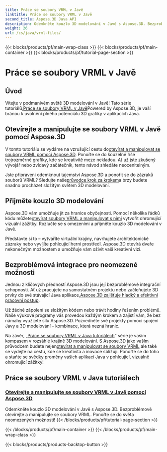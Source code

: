 ```yaml
---
title: Práce se soubory VRML v Javě
linktitle: Práce se soubory VRML v Javě
second_title: Aspose.3D Java API
description: Odemkněte kouzlo 3D modelování v Javě s Aspose.3D. Bezproblémově otevírejte a manipulujte se soubory VRML. Ponořte se do světa neomezených možností!
weight: 26
url: /cs/java/vrml-files/
---
```


{{< blocks/products/pf/main-wrap-class >}}
{{< blocks/products/pf/main-container >}}
{{< blocks/products/pf/tutorial-page-section >}}

# Práce se soubory VRML v Javě

## Úvod

 Vítejte v podmanivém světě 3D modelování v Javě! Tato série tutoriálů,[Práce se soubory VRML v Javě](./open-vrml-files-java/)Powered by Aspose.3D, je vaší bránou k uvolnění plného potenciálu 3D grafiky v aplikacích Java.

## Otevírejte a manipulujte se soubory VRML v Javě pomocí Aspose.3D
 V tomto tutoriálu se vydáme na vzrušující cestu do[otevírat a manipulovat se soubory VRML pomocí Aspose.3D](./open-vrml-files-java/). Ponořte se do kouzelné říše trojrozměrné grafiky, kde se kreativitě meze nekladou. Ať už jste zkušený vývojář nebo zvídavý začátečník, tento návod shledáte neocenitelným.

 Jste připraveni odemknout tajemství Aspose.3D a ponořit se do zázraků souborů VRML? Sledujte naše[průvodce krok za krokem](./open-vrml-files-java/)a brzy budete snadno procházet složitým světem 3D modelování.

## Přijměte kouzlo 3D modelování
 Aspose.3D vám umožňuje jít za hranice obyčejnosti. Pomocí několika řádků kódu můžete[otevírat soubory VRML a manipulovat s nimi](./open-vrml-files-java/) vytvořit ohromující vizuální zážitky. Rozlučte se s omezeními a přijměte kouzlo 3D modelování v Javě.

Představte si to – vytváříte virtuální krajiny, navrhujete architektonické zázraky nebo vyvíjíte pohlcující herní prostředí. Aspose.3D otevírá dveře nekonečným možnostem a umožňuje vám oživit vaši kreativní vizi.

## Bezproblémová integrace pro neomezené možnosti
 Jednou z klíčových předností Aspose.3D jsou její bezproblémové integrační schopnosti. Ať už pracujete na samostatném projektu nebo začleňujete 3D prvky do své stávající Java aplikace,[Aspose.3D zajišťuje hladký a efektivní pracovní postup](./open-vrml-files-java/).

Už žádné zápolení se složitým kódem nebo trávit hodiny řešením problémů. Naše výukové programy vás provedou každým krokem a zajistí vám, že bez námahy využijete sílu Aspose.3D. Pozvedněte své projekty pomocí spojení Javy a 3D modelování – kombinace, která nezná hranic.

Na závěr, „[Práce se soubory VRML v Java tutoriálech](./open-vrml-files-java/)" série je vaším kompasem v rozsáhlé krajině 3D modelování. S Aspose.3D jako vaším průvodcem budete nejen[otevírat a manipulovat se soubory VRML](./open-vrml-files-java/) ale také se vydejte na cestu, kde se kreativita a inovace sbližují. Ponořte se do toho a staňte se svědky proměny vašich aplikací Java v pohlcující, vizuálně ohromující zážitky!
## Práce se soubory VRML v Java tutoriálech
### [Otevírejte a manipulujte se soubory VRML v Javě pomocí Aspose.3D](./open-vrml-files-java/)
Odemkněte kouzlo 3D modelování v Javě s Aspose.3D. Bezproblémově otevírejte a manipulujte se soubory VRML. Ponořte se do světa neomezených možností!
{{< /blocks/products/pf/tutorial-page-section >}}

{{< /blocks/products/pf/main-container >}}
{{< /blocks/products/pf/main-wrap-class >}}

{{< blocks/products/products-backtop-button >}}
